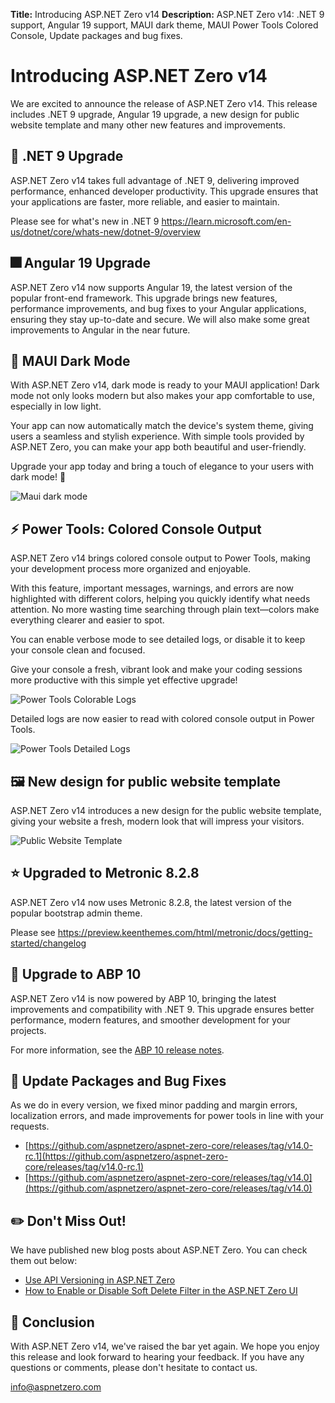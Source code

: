 **Title:** Introducing ASP.NET Zero v14
**Description:** ASP.NET Zero v14: .NET 9 support, Angular 19 support, MAUI dark theme, MAUI Power Tools Colored Console,  Update packages and bug fixes.

# Introducing ASP.NET Zero v14

We are excited to announce the release of ASP.NET Zero v14. This release includes .NET 9 upgrade, Angular 19 upgrade, a new design for public website template and many other new features and improvements.

## 🌟 .NET 9 Upgrade

ASP.NET Zero v14 takes full advantage of .NET 9, delivering improved performance, enhanced developer productivity. This upgrade ensures that your applications are faster, more reliable, and easier to maintain.

Please see for what's new in .NET 9 https://learn.microsoft.com/en-us/dotnet/core/whats-new/dotnet-9/overview

## 🎆 Angular 19 Upgrade

ASP.NET Zero v14 now supports Angular 19, the latest version of the popular front-end framework. This upgrade brings new features, performance improvements, and bug fixes to your Angular applications, ensuring they stay up-to-date and secure. We will also make some great improvements to Angular in the near future.

## 🌙 MAUI Dark Mode

With ASP.NET Zero v14, dark mode is ready to your MAUI application! Dark mode not only looks modern but also makes your app comfortable to use, especially in low light.

Your app can now automatically match the device's system theme, giving users a seamless and stylish experience. With simple tools provided by ASP.NET Zero, you can make your app both beautiful and user-friendly.

Upgrade your app today and bring a touch of elegance to your users with dark mode! 🌙

![Maui dark mode](/Images/Blog/dark-mode-maui.gif)

## ⚡ Power Tools: Colored Console Output

ASP.NET Zero v14 brings colored console output to Power Tools, making your development process more organized and enjoyable.

With this feature, important messages, warnings, and errors are now highlighted with different colors, helping you quickly identify what needs attention. No more wasting time searching through plain text—colors make everything clearer and easier to spot.

You can enable verbose mode to see detailed logs, or disable it to keep your console clean and focused.

Give your console a fresh, vibrant look and make your coding sessions more productive with this simple yet effective upgrade! 

![Power Tools Colorable Logs](/Images/Blog/power-tools-colorable-logs.png)

Detailed logs are now easier to read with colored console output in Power Tools.

![Power Tools Detailed Logs](/Images/Blog/power-tools-detailed-logs.gif)

## 🖼️ New design for public website template

ASP.NET Zero v14 introduces a new design for the public website template, giving your website a fresh, modern look that will impress your visitors.

![Public Website Template](/Images/Blog/public-website-template.png)

## ⭐ Upgraded to Metronic 8.2.8

ASP.NET Zero v14 now uses Metronic 8.2.8, the latest version of the popular bootstrap admin theme. 

Please see https://preview.keenthemes.com/html/metronic/docs/getting-started/changelog

## 🌅 Upgrade to ABP 10

ASP.NET Zero v14 is now powered by ABP 10, bringing the latest improvements and compatibility with .NET 9. This upgrade ensures better performance, modern features, and smoother development for your projects. 

For more information, see the [ABP 10 release notes](https://github.com/aspnetboilerplate/aspnetboilerplate/releases/tag/v10.0).

## 🐛 Update Packages and Bug Fixes

As we do in every version, we fixed minor padding and margin errors, localization errors, and made improvements for power tools in line with your requests.

* [https://github.com/aspnetzero/aspnet-zero-core/releases/tag/v14.0-rc.1](https://github.com/aspnetzero/aspnet-zero-core/releases/tag/v14.0-rc.1)
* [https://github.com/aspnetzero/aspnet-zero-core/releases/tag/v14.0](https://github.com/aspnetzero/aspnet-zero-core/releases/tag/v14.0)

## ✏️ Don't Miss Out! 

We have published new blog posts about ASP.NET Zero. You can check them out below:

* [Use API Versioning in ASP.NET Zero](https://aspnetzero.com/blog/use-api-versioning-in-asp.net-zero)
* [How to Enable or Disable Soft Delete Filter in the ASP.NET Zero UI](https://aspnetzero.com/blog/enable-disable-soft-delete-in-the-asp.net-zero)

## 🙏 Conclusion

With ASP.NET Zero v14, we've raised the bar yet again. We hope you enjoy this release and look forward to hearing your feedback. If you have any questions or comments, please don't hesitate to contact us. 

<a href="mailto:info@aspnetzero.com">info@aspnetzero.com</a>

